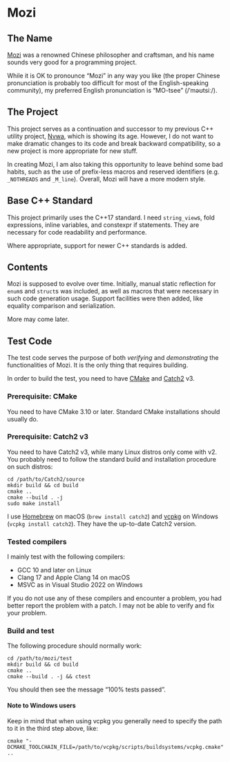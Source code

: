 Mozi
====

The Name
--------

[Mozi][lnk_mozi] was a renowned Chinese philosopher and craftsman, and
his name sounds very good for a programming project.

While it is OK to pronounce “Mozi” in any way you like (the proper
Chinese pronunciation is probably too difficult for most of the
English-speaking community), my preferred English pronunciation is
“MO-tsee” (/ˈməʊtsiː/).


The Project
-----------

This project serves as a continuation and successor to my previous C++
utility project, [Nvwa][lnk_nvwa], which is showing its age.  However, I
do not want to make dramatic changes to its code and break backward
compatibility, so a new project is more appropriate for new stuff.

In creating Mozi, I am also taking this opportunity to leave behind some
bad habits, such as the use of prefix-less macros and reserved
identifiers (e.g. `_NOTHREADS` and `_M_line`).  Overall, Mozi will have
a more modern style.


Base C++ Standard
-----------------

This project primarily uses the C++17 standard.  I need `string_view`s,
fold expressions, inline variables, and constexpr if statements.  They
are necessary for code readability and performance.

Where appropriate, support for newer C++ standards is added.


Contents
--------

Mozi is supposed to evolve over time.  Initially, manual static
reflection for `enum`s and `struct`s was included, as well as macros
that were necessary in such code generation usage.  Support facilities
were then added, like equality comparison and serialization.

More may come later.


Test Code
---------

The test code serves the purpose of both *verifying* and *demonstrating*
the functionalities of Mozi.  It is the only thing that requires
building.

In order to build the test, you need to have [CMake][lnk_cmake] and
[Catch2][lnk_catch2] v3.

### Prerequisite: CMake

You need to have CMake 3.10 or later.  Standard CMake installations
should usually do.

### Prerequisite: Catch2 v3

You need to have Catch2 v3, while many Linux distros only come with v2.
You probably need to follow the standard build and installation
procedure on such distros:

```
cd /path/to/Catch2/source
mkdir build && cd build
cmake ..
cmake --build . -j
sudo make install
```

I use [Homebrew][lnk_brew] on macOS (`brew install catch2`) and
[vcpkg][lnk_vcpkg] on Windows (`vcpkg install catch2`).  They have the
up-to-date Catch2 version.

### Tested compilers

I mainly test with the following compilers:

- GCC 10 and later on Linux
- Clang 17 and Apple Clang 14 on macOS
- MSVC as in Visual Studio 2022 on Windows

If you do not use any of these compilers and encounter a problem, you
had better report the problem with a patch.  I may not be able to verify
and fix your problem.

### Build and test

The following procedure should normally work:

```
cd /path/to/mozi/test
mkdir build && cd build
cmake ..
cmake --build . -j && ctest
```

You should then see the message “100% tests passed”.

#### Note to Windows users

Keep in mind that when using vcpkg you generally need to specify the
path to it in the third step above, like:

```
cmake "-DCMAKE_TOOLCHAIN_FILE=/path/to/vcpkg/scripts/buildsystems/vcpkg.cmake" ..
```


[lnk_brew]:   https://brew.sh/
[lnk_catch2]: https://github.com/catchorg/Catch2
[lnk_cmake]:  https://cmake.org/
[lnk_mozi]:   https://en.wikipedia.org/wiki/Mozi
[lnk_nvwa]:   https://github.com/adah1972/nvwa
[lnk_vcpkg]:  https://github.com/microsoft/vcpkg


<!--
vim:autoindent:expandtab:formatoptions=tcqlm:textwidth=72:
-->
